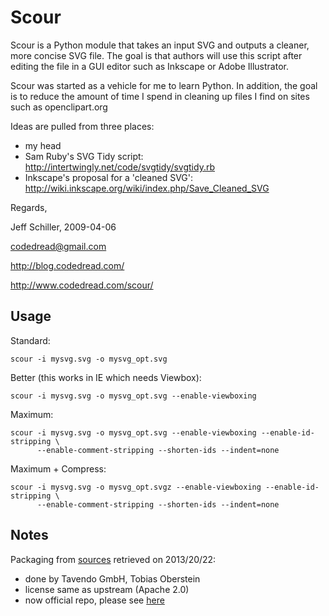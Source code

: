 # Scour

Scour is a Python module that takes an input SVG and outputs a cleaner,
more concise SVG file.  The goal is that authors will use this script after
editing the file in a GUI editor such as Inkscape or Adobe Illustrator.

Scour was started as a vehicle for me to learn Python.  In addition, the goal
is to reduce the amount of time I spend in cleaning up files I find on sites
such as openclipart.org

Ideas are pulled from three places:

  * my head
  * Sam Ruby's SVG Tidy script: http://intertwingly.net/code/svgtidy/svgtidy.rb
  * Inkscape's proposal for a 'cleaned SVG': http://wiki.inkscape.org/wiki/index.php/Save_Cleaned_SVG

Regards,

Jeff Schiller, 2009-04-06

codedread@gmail.com

http://blog.codedread.com/

http://www.codedread.com/scour/

## Usage

Standard:

	scour -i mysvg.svg -o mysvg_opt.svg

Better (this works in IE which needs Viewbox):

	scour -i mysvg.svg -o mysvg_opt.svg --enable-viewboxing

Maximum:

	scour -i mysvg.svg -o mysvg_opt.svg --enable-viewboxing --enable-id-stripping \
          --enable-comment-stripping --shorten-ids --indent=none

Maximum + Compress:

	scour -i mysvg.svg -o mysvg_opt.svgz --enable-viewboxing --enable-id-stripping \
          --enable-comment-stripping --shorten-ids --indent=none

## Notes

Packaging from [sources](http://www.codedread.com/scour/) retrieved on 2013/20/22:

  * done by Tavendo GmbH, Tobias Oberstein
  * license same as upstream (Apache 2.0)
  * now official repo, please see [here](https://github.com/codedread/scour/issues/11)
